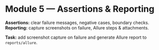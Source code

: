 # Module 5 — Assertions & Reporting

**Assertions:** clear failure messages, negative cases, boundary checks.
**Reporting:** capture screenshots on failure, Allure steps & attachments.

**Task:** add screenshot capture on failure and generate Allure report to `reports/allure`.
